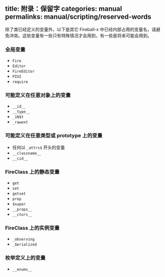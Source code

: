title: 附录：保留字
categories: manual
permalinks: manual/scripting/reserved-words
---

除了类已经定义的变量外，以下是其它 Fireball-x 中已经内部占用的变量名，请避免冲突。这些变量有一些只有特殊情况才会用到，有一些是将来可能会用到。

### 全局变量

- `Fire`
- `Editor`
- `FireEditor`
- `PIXI`
- `require`

### 可能定义在任意对象上的变量

- `__id__`
- `__type__`
- `_iN$t`
- `_rawext`

### 可能定义在任意类型或 prototype 上的变量

- 任何以 `_attrs$` 开头的变量
- `__classname__`
- `__cid__`

### FireClass 上的静态变量

- `get`
- `set`
- `getset`
- `prop`
- `$super`
- `__props__`
- `__ctors__`

### FireClass 上的实例变量

- `_observing`
- `_$erialized`

### 枚举定义上的变量

- `__enums__`
